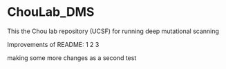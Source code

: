 # ChouLab_DMS
This the Chou lab repository (UCSF) for running deep mutational scanning

Improvements of README:
1
2
3

making some more changes as a second test
